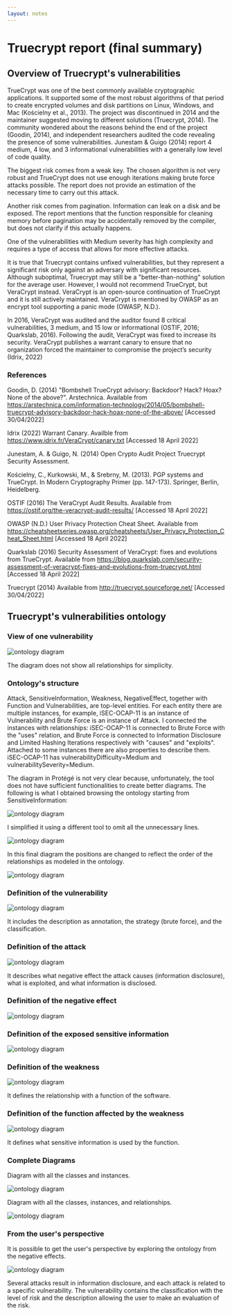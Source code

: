 ```yaml
---
layout: notes
---
```

# Truecrypt report (final summary)

## Overview of Truecrypt's vulnerabilities

TrueCrypt was one of the best commonly available cryptographic applications. It supported some of the most robust algorithms of that period to create encrypted volumes and disk partitions on Linux, Windows, and Mac (Kościelny et al., 2013). The project was discontinued in 2014 and the maintainer suggested moving to different solutions (Truecrypt, 2014). The community wondered about the reasons behind the end of the project (Goodin, 2014), and independent researchers audited the code revealing the presence of some vulnerabilities. Junestam & Guigo (2014) report 4 medium, 4 low, and 3 informational vulnerabilities with a generally low level of code quality.

The biggest risk comes from a weak key. The chosen algorithm is not very robust and TrueCrypt does not use enough iterations making brute force attacks possible. The report does not provide an estimation of the necessary time to carry out this attack.

Another risk comes from pagination. Information can leak on a disk and be exposed. The report mentions that the function responsible for cleaning memory before pagination may be accidentally removed by the compiler, but does not clarify if this actually happens.

One of the vulnerabilities with Medium severity has high complexity and requires a type of access that allows for more effective attacks.

It is true that Truecrypt contains unfixed vulnerabilities, but they represent a significant risk only against an adversary with significant resources. Although suboptimal, Truecrypt may still be a "better-than-nothing" solution for the average user. However, I would not recommend TrueCrypt, but VeraCrypt instead. VeraCrypt is an open-source continuation of TrueCrypt and it is still actively maintained. VeraCrypt is mentioned by OWASP as an encrypt tool supporting a panic mode (OWASP, N.D.).

In 2016, VeraCrypt was audited and the auditor found 8 critical vulnerabilities, 3 medium, and 15 low or informational (OSTIF, 2016; Quarkslab, 2016). Following the audit, VeraCrypt was fixed to increase its security. VeraCrypt publishes a warrant canary to ensure that no organization forced the maintainer to compromise the project’s security (Idrix, 2022)

### References

Goodin, D. (2014) "Bombshell TrueCrypt advisory: Backdoor? Hack? Hoax? None of the above?". Arstechnica. Available from https://arstechnica.com/information-technology/2014/05/bombshell-truecrypt-advisory-backdoor-hack-hoax-none-of-the-above/ [Accessed 30/04/2022]

Idrix (2022) Warrant Canary. Availble from https://www.idrix.fr/VeraCrypt/canary.txt [Accessed 18 April 2022]

Junestam, A. & Guigo, N. (2014) Open Crypto Audit Project Truecrypt Security Assessment.

Kościelny, C., Kurkowski, M., & Srebrny, M. (2013). PGP systems and TrueCrypt. In Modern Cryptography Primer (pp. 147-173). Springer, Berlin, Heidelberg.

OSTIF (2016) The VeraCrypt Audit Results. Available from https://ostif.org/the-veracrypt-audit-results/ [Accessed 18 April 2022]

OWASP (N.D.) User Privacy Protection Cheat Sheet. Available from https://cheatsheetseries.owasp.org/cheatsheets/User_Privacy_Protection_Cheat_Sheet.html [Accessed 18 April 2022]

Quarkslab (2016) Security Assessment of VeraCrypt: fixes and evolutions from TrueCrypt. Available from https://blog.quarkslab.com/security-assessment-of-veracrypt-fixes-and-evolutions-from-truecrypt.html [Accessed 18 April 2022]

Truecrypt (2014) Available from http://truecrypt.sourceforge.net/ [Accessed 30/04/2022]

## Truecrypt's vulnerabilities ontology

### View of one vulnerability

<img src="truecrypt_diagram.png" alt="ontology diagram" class="img-responsive"/>

The diagram does not show all relationships for simplicity.

### Ontology's structure

Attack, SensitiveInformation, Weakness, NegativeEffect, together with Function and Vulnerabilities, are top-level entities. For each entity there are multiple instances, for example, iSEC-OCAP-11 is an instance of Vulnerability and Brute Force is an instance of Attack. I connected the instances with relationships: iSEC-OCAP-11 is connected to Brute Force with the "uses" relation, and Brute Force is connected to Information Disclosure and Limited Hashing Iterations respectively with "causes" and "exploits". Attached to some instances there are also properties to describe them. iSEC-OCAP-11 has vulnerabilityDifficulty=Medium and vulnerabilitySeverity=Medium.

The diagram in Protégé is not very clear because, unfortunately, the tool does not have sufficient functionalities to create better diagrams. The following is what I obtained browsing the ontology starting from SensitiveInformation:

<img src="truecrypt-progege-1-drawio.png" alt="ontology diagram" class="img-responsive"/>

I simplified it using a different tool to omit all the unnecessary lines.

<img src="truecrypt-progege-2-drawio.png" alt="ontology diagram" class="img-responsive"/>

In this final diagram the positions are changed to reflect the order of the relationships as modeled in the ontology.

<img src="truecrypt-progege-3-drawio.png" alt="ontology diagram" class="img-responsive"/>

### Definition of the vulnerability

<img src="truecrypt_vulnerability.png" alt="ontology diagram" class="img-responsive"/>

It includes the description as annotation, the strategy (brute force), and the classification.

### Definition of the attack

<img src="truecrypt_attack.png" alt="ontology diagram" class="img-responsive"/>

It describes what negative effect the attack causes (information disclosure), what is exploited, and what information is disclosed.

### Definition of the negative effect

<img src="truecrypt_negative.png" alt="ontology diagram" class="img-responsive"/>

### Definition of the exposed sensitive information

<img src="truecrypt_sensitive.png" alt="ontology diagram" class="img-responsive"/>

### Definition of the weakness

<img src="truecrypt_weakness.png" alt="ontology diagram" class="img-responsive"/>

It defines the relationship with a function of the software.

### Definition of the function affected by the weakness

<img src="truecrypt_function.png" alt="ontology diagram" class="img-responsive"/>

It defines what sensitive information is used by the function.

### Complete Diagrams

Diagram with all the classes and instances.

<img src="truecrypt_all.png" alt="ontology diagram" class="img-responsive"/>

Diagram with all the classes, instances, and relationships.

<img src="truecrypt_complete.png" alt="ontology diagram" class="img-responsive"/>

### From the user's perspective

It is possible to get the user's perspective by exploring the ontology from the negative effects.

<img src="truecrypt_user.png" alt="ontology diagram" class="img-responsive"/>

Several attacks result in information disclosure, and each attack is related to a specific vulnerability. The vulnerability contains the classification with the level of risk and the description allowing the user to make an evaluation of the risk.
